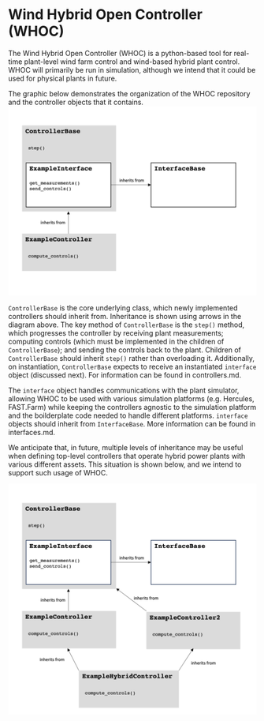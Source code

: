 # Wind Hybrid Open Controller (WHOC)

The Wind Hybrid Open Controller (WHOC) is a python-based tool for real-time 
plant-level wind farm control and wind-based hybrid plant control.
WHOC will primarily be run in simulation, although we intend that it could be 
used for physical plants in future. 

The graphic below demonstrates the organization of the WHOC repository and 
the controller objects that it contains.
![](graphics/main_attribution_inheritance.png)

`ControllerBase` is the core underlying class, which newly implemented 
controllers should inherit from. Inheritance is shown using arrows in the 
diagram above. The key method of `ControllerBase` is the `step()` method,
which progresses the controller by receiving plant measurements; computing 
controls (which must be implemented in the children of 
`ControllerBase`); and sending the controls back to the plant. Children of 
`ControllerBase` should inherit `step()` rather than overloading it.
Additionally, on instantiation, `ControllerBase` expects to receive an 
instantiated `interface` object (discussed next). For information can be 
found in controllers.md.

The `interface` object handles communications with the plant simulator, 
allowing WHOC to be used with various simulation platforms (e.g. Hercules, 
FAST.Farm) while keeping the controllers agnostic to the simulation platform
and the boilderplate code needed to handle different platforms. `interface` 
objects should inherit from `InterfaceBase`. More information can be found in 
interfaces.md.


We anticipate that, in future, multiple levels of inheritance may be useful 
when defining top-level controllers that operate hybrid power plants with 
various different assets. This situation is shown below, and we intend to 
support such usage of WHOC.

![](graphics/second-level_attribution_inheritance.png)